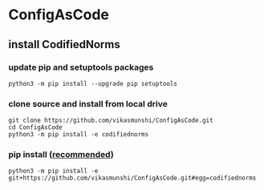 # ConfigAsCode

## install CodifiedNorms
### update pip and setuptools packages
    python3 -m pip install --upgrade pip setuptools
### clone source and install from local drive
    git clone https://github.com/vikasmunshi/ConfigAsCode.git
    cd ConfigAsCode
    python3 -m pip install -e codifiednorms
### pip install (<u>recommended</u>)
    python3 -m pip install -e git+https://github.com/vikasmunshi/ConfigAsCode.git#egg=codifiednorms
